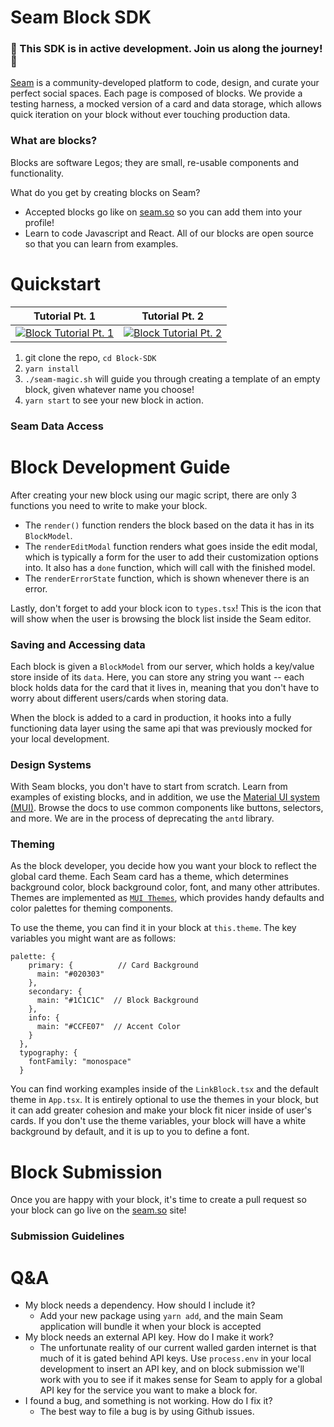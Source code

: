 # Seam Block SDK
### 🚧 This SDK is in active development. Join us along the journey! 🚧

[Seam](https://www.seam.so) is a community-developed platform to code, design, and curate your perfect social spaces. Each page is composed of blocks. We provide a testing harness, a mocked version of a card and data storage, which allows quick iteration on your block without ever touching production data.

### What are blocks?

Blocks are software Legos; they are small, re-usable components and functionality.

What do you get by creating blocks on Seam?
- Accepted blocks go like on [seam.so](https://www.seam.so) so you can add them into your profile!
- Learn to code Javascript and React. All of our blocks are open source so that you can learn from examples.

# Quickstart
| Tutorial Pt. 1      | Tutorial Pt. 2 |
| ----------- | ----------- |
| [![Block Tutorial Pt. 1](https://cdn.loom.com/sessions/thumbnails/95c436357b5b4782a4803577b4a25ad7-with-play.gif)](https://www.loom.com/embed/95c436357b5b4782a4803577b4a25ad7)      | [![Block Tutorial Pt. 2](https://cdn.loom.com/sessions/thumbnails/603a4d998c354b01bb1ac44003f5f7ef-with-play.gif)](https://www.loom.com/embed/603a4d998c354b01bb1ac44003f5f7ef)       |

1. git clone the repo, `cd Block-SDK`
2. `yarn install`
3. `./seam-magic.sh` will guide you through creating a template of an empty block, given whatever name you choose!
4. `yarn start` to see your new block in action.

### Seam Data Access

# Block Development Guide

After creating your new block using our magic script, there are only 3 functions you need to write to make your block.
- The `render()` function renders the block based on the data it has in its `BlockModel`.
- The `renderEditModal` function renders what goes inside the edit modal, which is typically a form for the user to add their customization options into. It also has a `done` function, which will call with the finished model.
- The `renderErrorState` function, which is shown whenever there is an error.

Lastly, don't forget to add your block icon to `types.tsx`! This is the icon that will show when the user is browsing the block list inside the Seam editor.

### Saving and Accessing data

Each block is given a `BlockModel` from our server, which holds a key/value store inside of its `data`. Here, you can store any string you want -- each block holds data for the card that it lives in, meaning that you don't have to worry about different users/cards when storing data.

When the block is added to a card in production, it hooks into a fully functioning data layer using the same api that was previously mocked for your local development.

### Design Systems

With Seam blocks, you don't have to start from scratch. Learn from examples of existing blocks, and in addition, we use the [Material UI system (MUI)](https://mui.com/material-ui/getting-started/overview/). Browse the docs to use common components like buttons, selectors, and more. We are in the process of deprecating the `antd` library.

### Theming

As the block developer, you decide how you want your block to reflect the global card theme. Each Seam card has a theme, which determines background color, block background color, font, and many other attributes. Themes are implemented as [`MUI Themes`](https://mui.com/material-ui/customization/theming/), which provides handy defaults and color palettes for theming components.

To use the theme, you can find it in your block at `this.theme`. The key variables you might want are as follows:

```
palette: {
    primary: {          // Card Background
      main: "#020303"
    },
    secondary: {
      main: "#1C1C1C"  // Block Background
    },
    info: {
      main: "#CCFE07"  // Accent Color
    }
  },
  typography: {
    fontFamily: "monospace"
  }
```

You can find working examples inside of the `LinkBlock.tsx` and the default theme in `App.tsx`. It is entirely optional to use the themes in your block, but it can add greater cohesion and make your block fit nicer inside of user's cards. If you don't use the theme variables, your block will have a white background by default, and it is up to you to define a font.

# Block Submission
Once you are happy with your block, it's time to create a pull request so your block can go live on the [seam.so](www.seam.so) site!

### Submission Guidelines

# Q&A
- My block needs a dependency. How should I include it?
    - Add your new package using `yarn add`, and the main Seam application will bundle it when your block is accepted
- My block needs an external API key. How do I make it work?
    - The unfortunate reality of our current walled garden internet is that much of it is gated behind API keys. Use `process.env` in your local development to insert an API key, and on block submission we'll work with you to see if it makes sense for Seam to apply for a global API key for the service you want to make a block for.
- I found a bug, and something is not working. How do I fix it?
    - The best way to file a bug is by using Github issues.
